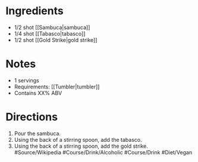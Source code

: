 # Ingredients
- 1/2 shot [[Sambuca|sambuca]]
- 1/4 shot [[Tabasco|tabasco]]
- 1/2 shot [[Gold Strike|gold strike]]
# Notes
- 1 servings
- Requirements: [[Tumbler|tumbler]]
- Contains XX% ABV
# Directions
1. Pour the sambuca.
2. Using the back of a stirring spoon, add the tabasco.
3. Using the back of a stirring spoon, add the gold strike.
 #Source/Wikipedia #Course/Drink/Alcoholic #Course/Drink #Diet/Vegan  